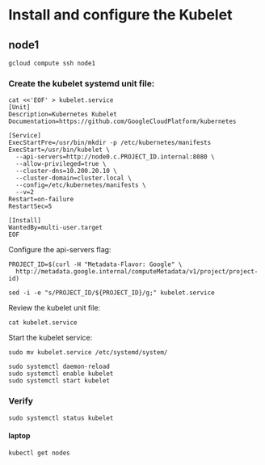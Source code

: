 # Install and configure the Kubelet

## node1

```
gcloud compute ssh node1
```

### Create the kubelet systemd unit file:

```
cat <<'EOF' > kubelet.service
[Unit]
Description=Kubernetes Kubelet
Documentation=https://github.com/GoogleCloudPlatform/kubernetes

[Service]
ExecStartPre=/usr/bin/mkdir -p /etc/kubernetes/manifests
ExecStart=/usr/bin/kubelet \
  --api-servers=http://node0.c.PROJECT_ID.internal:8080 \
  --allow-privileged=true \
  --cluster-dns=10.200.20.10 \
  --cluster-domain=cluster.local \
  --config=/etc/kubernetes/manifests \
  --v=2
Restart=on-failure
RestartSec=5

[Install]
WantedBy=multi-user.target
EOF
```

Configure the api-servers flag:

```
PROJECT_ID=$(curl -H "Metadata-Flavor: Google" \
  http://metadata.google.internal/computeMetadata/v1/project/project-id)
```

```
sed -i -e "s/PROJECT_ID/${PROJECT_ID}/g;" kubelet.service
```

Review the kubelet unit file:

```
cat kubelet.service
```

Start the kubelet service:

```
sudo mv kubelet.service /etc/systemd/system/
```

```
sudo systemctl daemon-reload
sudo systemctl enable kubelet
sudo systemctl start kubelet
```

### Verify

```
sudo systemctl status kubelet
```

#### laptop

```
kubectl get nodes
```
